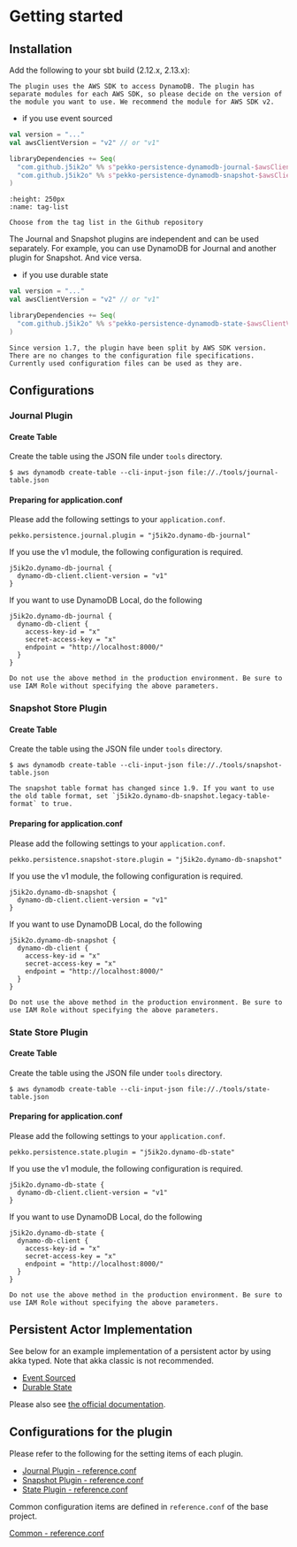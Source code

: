 # Getting started

## Installation

Add the following to your sbt build (2.12.x, 2.13.x):

```{note}
The plugin uses the AWS SDK to access DynamoDB. The plugin has separate modules for each AWS SDK, so please decide on the version of the module you want to use. We recommend the module for AWS SDK v2.
```

- if you use event sourced

```scala
val version = "..."
val awsClientVersion = "v2" // or "v1"

libraryDependencies += Seq(
  "com.github.j5ik2o" %% s"pekko-persistence-dynamodb-journal-$awsClientVersion" % version,
  "com.github.j5ik2o" %% s"pekko-persistence-dynamodb-snapshot-$awsClientVersion" % version
)
```

```{figure} ./images/tag-list.png
:height: 250px
:name: tag-list

Choose from the tag list in the Github repository
```

The Journal and Snapshot plugins are independent and can be used separately. For example, you can use DynamoDB for Journal and another plugin for Snapshot. And vice versa.

- if you use durable state

```scala
val version = "..."
val awsClientVersion = "v2" // or "v1"

libraryDependencies += Seq(
  "com.github.j5ik2o" %% s"pekko-persistence-dynamodb-state-$awsClientVersion" % version
)
```

```{note}
Since version 1.7, the plugin have been split by AWS SDK version. There are no changes to the configuration file specifications. Currently used configuration files can be used as they are.
```

## Configurations

### Journal Plugin

#### Create Table

Create the table using the JSON file under `tools` directory.

```shell
$ aws dynamodb create-table --cli-input-json file://./tools/journal-table.json
```

#### Preparing for application.conf

Please add the following settings to your `application.conf`.

```
pekko.persistence.journal.plugin = "j5ik2o.dynamo-db-journal"
```

If you use the v1 module, the following configuration is required.

```
j5ik2o.dynamo-db-journal {
  dynamo-db-client.client-version = "v1"
}
```

If you want to use DynamoDB Local, do the following

```
j5ik2o.dynamo-db-journal {
  dynamo-db-client {
    access-key-id = "x"
    secret-access-key = "x"
    endpoint = "http://localhost:8000/"
  }
}
```

```{warning}
Do not use the above method in the production environment. Be sure to use IAM Role without specifying the above parameters.
```

### Snapshot Store Plugin

#### Create Table

Create the table using the JSON file under `tools` directory.

```shell
$ aws dynamodb create-table --cli-input-json file://./tools/snapshot-table.json
```

```{note}
The snapshot table format has changed since 1.9. If you want to use the old table format, set `j5ik2o.dynamo-db-snapshot.legacy-table-format` to true.
```

#### Preparing for application.conf

Please add the following settings to your `application.conf`.

```
pekko.persistence.snapshot-store.plugin = "j5ik2o.dynamo-db-snapshot"
```

If you use the v1 module, the following configuration is required.

```
j5ik2o.dynamo-db-snapshot {
  dynamo-db-client.client-version = "v1"
}
```

If you want to use DynamoDB Local, do the following

```
j5ik2o.dynamo-db-snapshot {
  dynamo-db-client {
    access-key-id = "x"
    secret-access-key = "x"
    endpoint = "http://localhost:8000/"
  }
}
```

```{warning}
Do not use the above method in the production environment. Be sure to use IAM Role without specifying the above parameters.
```

### State Store Plugin

#### Create Table

Create the table using the JSON file under `tools` directory.

```shell
$ aws dynamodb create-table --cli-input-json file://./tools/state-table.json
```

#### Preparing for application.conf

Please add the following settings to your `application.conf`.

```
pekko.persistence.state.plugin = "j5ik2o.dynamo-db-state"
```

If you use the v1 module, the following configuration is required.

```
j5ik2o.dynamo-db-state {
  dynamo-db-client.client-version = "v1"
}
```

If you want to use DynamoDB Local, do the following

```
j5ik2o.dynamo-db-state {
  dynamo-db-client {
    access-key-id = "x"
    secret-access-key = "x"
    endpoint = "http://localhost:8000/"
  }
}
```

```{warning}
Do not use the above method in the production environment. Be sure to use IAM Role without specifying the above parameters.
```

## Persistent Actor Implementation

See below for an example implementation of a persistent actor by using akka typed. Note that akka classic is not recommended.

- [Event Sourced](https://github.com/j5ik2o/pekko-persistence-dynamodb/tree/main/example/src/main/scala/com/github/j5ik2o/pekko/persistence/dynamodb/example/typed/eventsourced)
- [Durable State](https://github.com/j5ik2o/pekko-persistence-dynamodb/tree/main/example/src/main/scala/com/github/j5ik2o/pekko/persistence/dynamodb/example/typed/durablestate)

Please also see [the official documentation](https://pekko.apache.org/docs/pekko/current/typed/index-persistence.html).

## Configurations for the plugin

Please refer to the following for the setting items of each plugin.

- [Journal Plugin - reference.conf](https://github.com/j5ik2o/pekko-persistence-dynamodb/blob/main/journal/journal-base/src/main/resources/reference.conf)
- [Snapshot Plugin - reference.conf](https://github.com/j5ik2o/pekko-persistence-dynamodb/blob/main/snapshot/snapshot-base/src/main/resources/reference.conf)  
- [State Plugin - reference.conf](https://github.com/j5ik2o/pekko-persistence-dynamodb/blob/main/state/state-base/src/main/resources/reference.conf)
  
Common configuration items are defined in `reference.conf` of the base project.
 
[Common - reference.conf](https://github.com/j5ik2o/pekko-persistence-dynamodb/blob/main/base/base/src/main/resources/reference.conf)
